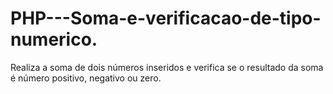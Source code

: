 # PHP---Soma-e-verificacao-de-tipo-numerico.
Realiza a soma de dois números inseridos e verifica se o resultado da soma é número positivo, negativo ou zero.
